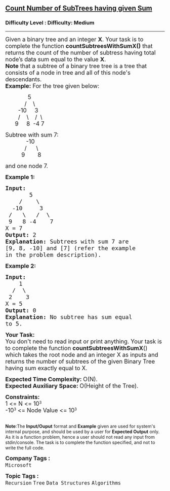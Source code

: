 <h2><a href="https://www.geeksforgeeks.org/problems/count-number-of-subtrees-having-given-sum/1?page=1&category=Tree&difficulty=Easy,Medium&status=unsolved,attempted&sortBy=accuracy">Count Number of SubTrees having given Sum</a></h2><h3>Difficulty Level : Difficulty: Medium</h3><hr><div class="problems_problem_content__Xm_eO"><p><span style="font-size: 18px;">Given a binary tree&nbsp;and an integer <strong>X</strong>. Your task is to complete the function <strong>countSubtreesWithSumX()</strong> that returns the count of the number of subtress having total node’s data sum equal to the&nbsp;value <strong>X</strong>.<br><strong>Note</strong> that a subtree of a binary tree tree is a tree that consists of a node in tree and all of this node's descendants.<br></span><span style="font-size: 18px;"><strong>Example:</strong> For the tree given below: &nbsp;&nbsp;&nbsp;&nbsp;&nbsp;&nbsp;&nbsp;&nbsp;&nbsp;&nbsp;&nbsp; </span></p>
<p><span style="font-size: 18px;">&nbsp;&nbsp;&nbsp;&nbsp;&nbsp;&nbsp;&nbsp;&nbsp;&nbsp;&nbsp;&nbsp;&nbsp;&nbsp; 5<br>&nbsp;&nbsp;&nbsp;&nbsp;&nbsp;&nbsp;&nbsp;&nbsp;&nbsp;&nbsp;&nbsp; /&nbsp;&nbsp;&nbsp; \<br>&nbsp;&nbsp;&nbsp;&nbsp;&nbsp;&nbsp;&nbsp; -10&nbsp;&nbsp;&nbsp;&nbsp; 3<br>&nbsp;&nbsp;&nbsp;&nbsp;&nbsp;&nbsp;&nbsp; /&nbsp;&nbsp;&nbsp; \ &nbsp;&nbsp; /&nbsp; \<br>&nbsp; &nbsp; &nbsp; 9 &nbsp;&nbsp;&nbsp; 8&nbsp; -4 7</span></p>
<p><span style="font-size: 18px;">Subtree with sum 7:<br>&nbsp;&nbsp;&nbsp;&nbsp;&nbsp;&nbsp;&nbsp;&nbsp;&nbsp;&nbsp;&nbsp;&nbsp; -10<br>&nbsp;&nbsp;&nbsp;&nbsp;&nbsp;&nbsp;&nbsp;&nbsp;&nbsp;&nbsp;&nbsp; /&nbsp;&nbsp;&nbsp;&nbsp;&nbsp; \<br>&nbsp;&nbsp;&nbsp;&nbsp;&nbsp;&nbsp;&nbsp;&nbsp;&nbsp; 9&nbsp;&nbsp;&nbsp;&nbsp;&nbsp;&nbsp;&nbsp; 8</span></p>
<p><span style="font-size: 18px;">and one node 7.</span></p>
<p><span style="font-size: 18px;"><strong>Example 1:</strong></span></p>
<pre><span style="font-size: 18px;"><strong>Input:
</strong>       5
&nbsp;   /    \
&nbsp; -10     3
&nbsp;/   \   /  \
&nbsp;9   8 -4    7
X = 7
<strong>Output: </strong>2<strong>
Explanation: </strong>Subtrees with sum 7 are
[9, 8, -10] and [7] (refer the example
in the problem description).</span>
</pre>
<p><span style="font-size: 18px;"><strong>Example 2:</strong></span></p>
<pre><span style="font-size: 18px;"><strong>Input:
</strong>    1
&nbsp; /  \
&nbsp;2    3
X = 5
<strong>Output: </strong>0<strong>
Explanation: </strong>No subtree has sum equal
to 5.</span>
</pre>
<p><span style="font-size: 18px;"><strong>Your Task:</strong><br>You don't need to read input or print anything. Your&nbsp;task is to complete the function&nbsp;<strong>countSubtreesWithSumX</strong>() which takes the root node and an integer X as inputs and returns the number of subtrees of the given Binary Tree having sum exactly equal to X.</span></p>
<p><span style="font-size: 18px;"><strong>Expected Time Complexity: </strong>O(N).<br><strong>Expected Auxiliary Space: </strong>O(Height of the Tree).</span></p>
<p><span style="font-size: 18px;"><strong>Constraints:</strong></span><br><span style="font-size: 18px;">1 &lt;= N &lt;= 10</span><sup>3</sup><br><span style="font-size: 18px;">-10</span><sup>3</sup><span style="font-size: 18px;"> &lt;= Node Value &lt;= 10</span><sup>3</sup><br>&nbsp;</p>
<p><span style="font-size: 14px;"><strong>Note</strong>:The <strong>Input/Ouput</strong> format and <strong>Example</strong> given are used for system's internal purpose, and should be used by a user for <strong>Expected Output</strong> only. As it is a function problem, hence a user should not read any input from stdin/console. The task is to complete the function specified, and not to write the full code.</span></p></div><p><span style=font-size:18px><strong>Company Tags : </strong><br><code>Microsoft</code>&nbsp;<br><p><span style=font-size:18px><strong>Topic Tags : </strong><br><code>Recursion</code>&nbsp;<code>Tree</code>&nbsp;<code>Data Structures</code>&nbsp;<code>Algorithms</code>&nbsp;